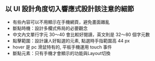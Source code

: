 ## 以 UI 設計角度切入響應式設計該注意的細節
* 有些內容可以不用顯示在手機網頁，避免畫面雜亂
* 斷點時機：設計多欄式佈局的必要觀念
* 中文內文單行字元 30～40 會比較好閱讀，英文則是 32～80 個字元數
* 點擊範圍：設計讓人好點選的元素, 點選時手指範圍高 44 px
* hover 是 pc 滑鼠特有的, 平板手機運用 touch 事件
* 斷點元素：只有手機才會顯示的功能與Layout切換
